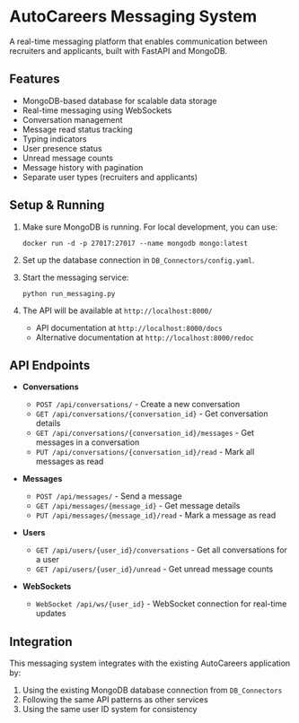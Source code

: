 # AutoCareers Messaging System

A real-time messaging platform that enables communication between recruiters and applicants, built with FastAPI and MongoDB.

## Features

- MongoDB-based database for scalable data storage
- Real-time messaging using WebSockets
- Conversation management
- Message read status tracking
- Typing indicators
- User presence status
- Unread message counts
- Message history with pagination
- Separate user types (recruiters and applicants)

## Setup & Running

1. Make sure MongoDB is running. For local development, you can use:
   ```
   docker run -d -p 27017:27017 --name mongodb mongo:latest
   ```

2. Set up the database connection in `DB_Connectors/config.yaml`.

3. Start the messaging service:
   ```
   python run_messaging.py
   ```

4. The API will be available at `http://localhost:8000/`
   - API documentation at `http://localhost:8000/docs`
   - Alternative documentation at `http://localhost:8000/redoc`

## API Endpoints

- **Conversations**
  - `POST /api/conversations/` - Create a new conversation
  - `GET /api/conversations/{conversation_id}` - Get conversation details
  - `GET /api/conversations/{conversation_id}/messages` - Get messages in a conversation
  - `PUT /api/conversations/{conversation_id}/read` - Mark all messages as read

- **Messages**
  - `POST /api/messages/` - Send a message
  - `GET /api/messages/{message_id}` - Get message details
  - `PUT /api/messages/{message_id}/read` - Mark a message as read

- **Users**
  - `GET /api/users/{user_id}/conversations` - Get all conversations for a user
  - `GET /api/users/{user_id}/unread` - Get unread message counts

- **WebSockets**
  - `WebSocket /api/ws/{user_id}` - WebSocket connection for real-time updates

## Integration

This messaging system integrates with the existing AutoCareers application by:

1. Using the existing MongoDB database connection from `DB_Connectors`
2. Following the same API patterns as other services
3. Using the same user ID system for consistency 